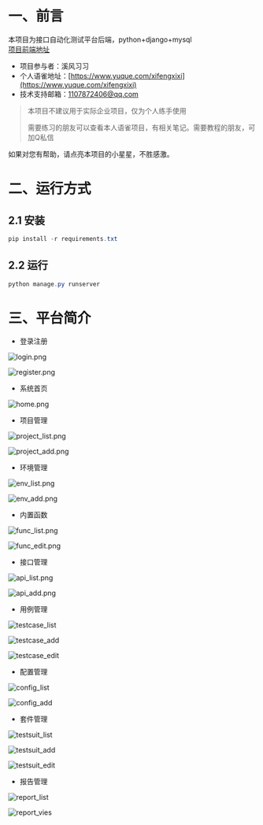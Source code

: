 # 一、前言

本项目为接口自动化测试平台后端，python+django+mysql   
[项目前端地址](https://github.com/xifengxixi/platformFrontend)

- 项目参与者：溪风习习
- 个人语雀地址：[https://www.yuque.com/xifengxixi](https://www.yuque.com/xifengxixi)
- 技术支持邮箱：1107872406@qq.com

> 本项目不建议用于实际企业项目，仅为个人练手使用
> 
> 需要练习的朋友可以查看本人语雀项目，有相关笔记。需要教程的朋友，可加Q私信

如果对您有帮助，请点亮本项目的小星星，不胜感激。

# 二、运行方式

## 2.1 安装

```powershell
pip install -r requirements.txt
```

## 2.2 运行

```powershell
python manage.py runserver
```

# 三、平台简介

- 登录注册

![login.png](./images/login.png)

![register.png](images/register.png)

- 系统首页

![home.png](images/home.png)

- 项目管理

![project_list.png](images/project_list.png)

![project_add.png](images/project_add.png)

- 环境管理

![env_list.png](images/env_list.png)

![env_add.png](images/env_add.png)

- 内置函数

![func_list.png](images/func_list.png)

![func_edit.png](images/func_edit.png)

- 接口管理

![api_list.png](images/api_list.png)

![api_add.png](images/api_add.png)

- 用例管理

![testcase_list](images/testcase_list.png)

![testcase_add](images/testcase_add.png)

![testcase_edit](images/testsuit_edit.png)

- 配置管理

![config_list](images/config_list.png)

![config_add](images/config_add.png)

- 套件管理

![testsuit_list](images/testsuit_list.png)

![testsuit_add](images/testsuit_add.png)

![testsuit_edit](images/testsuit_edit.png)

- 报告管理

![report_list](images/report_list.png)

![report_vies](images/report_view.png)
